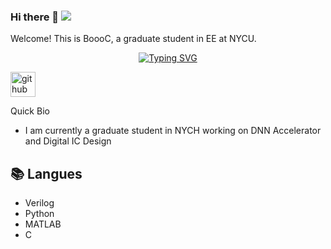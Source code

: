 ### Hi there 👋 ![](https://komarev.com/ghpvc/?username=BoooC)

Welcome! This is BoooC, a graduate student in EE at NYCU.

<p align="center">
<a href="https://github.com/BoooC">
    <img src="https://readme-typing-svg.demolab.com?font=Fira+Code&size=25&duration=3000&pause=10&color=B1AEF7&background=FFFFFF00&center=true&multiline=true&width=1000&height=80&lines=NYCH+EE+%7C+Master+Student;Digital+IC+Design+%7C+DNN+Accelerator" alt="Typing SVG" />  


[<img src='https://cdn.jsdelivr.net/npm/simple-icons@3.0.1/icons/github.svg' alt='github' height='40'>](https://github.com/BoooC)  
  

Quick Bio
- I am currently a graduate student in NYCH working on DNN Accelerator and Digital IC Design

<!-- 
## GitHub Statistics  
<div >
  <img height="150px" src="https://github-readme-stats.vercel.app/api?username=BoooC&hide_title=true&hide_border=true&show_icons=true&line_height=21&text_color=000&icon_color=000&bg_color=0,ea6161,ffc64d,fffc4d,52fa5a&theme=graywhite&count_private=true" />
  <img height="150px" src="https://github-readme-stats.vercel.app/api/top-langs/?username=BoooC&hide_title=true&hide_border=true&layout=compact&langs_count=6&text_color=000&icon_color=fff&bg_color=0,52fa5a,4dfcff,c64dff&theme=graywhite" />
  <p align="left"> <a href="https://github.com/ryo-ma/github-profile-trophy"><img src="https://github-profile-trophy.vercel.app/?username=BoooC&margin-w=10&row=1&column=7" alt="BoooC-trophy" /></a> </p>
</div>

<div align="center"><img src="https://github-readme-activity-graph.cyclic.app/graph?username=BoooC&theme=github" /></div>
-->


## 📚 Langues  
- Verilog
- Python
- MATLAB
- C
  
